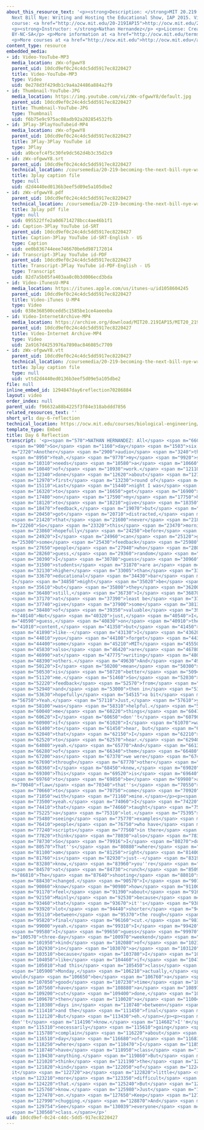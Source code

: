 ```yaml
---
about_this_resource_text: '<p><strong>Description: </strong>MIT 20.219 Becoming the
  Next Bill Nye: Writing and Hosting the Educational Show, IAP 2015. View the complete
  course: <a href="http://ocw.mit.edu/20-219IAP15">http://ocw.mit.edu/20-219IAP15</a>.</p>
  <p><strong>Instructor: </strong>Nathan Hernandez</p> <p>License: Creative Commons
  BY-NC-SA</p> <p>More information at <a href="http://ocw.mit.edu/terms">http://ocw.mit.edu/terms</a></p>
  <p>More courses at <a href="http://ocw.mit.edu">http://ocw.mit.edu</a></p>'
content_type: resource
embedded_media:
- id: Video-YouTube-MP3
  media_location: zWx-ofgwwY8
  parent_uid: 10dcd9ef0c24c4dc5dd5917ec8220427
  title: Video-YouTube-MP3
  type: Video
  uid: 0e278d3f429db1c9a4a24486a884a2f9
- id: Thumbnail-YouTube-JPG
  media_location: https://img.youtube.com/vi/zWx-ofgwwY8/default.jpg
  parent_uid: 10dcd9ef0c24c4dc5dd5917ec8220427
  title: Thumbnail-YouTube-JPG
  type: Thumbnail
  uid: f6b75e9c975ac08adb92a202854532fb
- id: 3Play-3PlayYouTubeid-MP4
  media_location: zWx-ofgwwY8
  parent_uid: 10dcd9ef0c24c4dc5dd5917ec8220427
  title: 3Play-3Play YouTube id
  type: 3Play
  uid: a9bcefc4f5c30fe9dc562d4b3c35d2c9
- id: zWx-ofgwwY8.srt
  parent_uid: 10dcd9ef0c24c4dc5dd5917ec8220427
  technical_location: /coursemedia/20-219-becoming-the-next-bill-nye-writing-and-hosting-the-educational-show-january-iap-2015/d2d4440ed0136b3eef5d09e5a105dbe2_zWx-ofgwwY8.srt
  title: 3play caption file
  type: null
  uid: d2d4440ed0136b3eef5d09e5a105dbe2
- id: zWx-ofgwwY8.pdf
  parent_uid: 10dcd9ef0c24c4dc5dd5917ec8220427
  technical_location: /coursemedia/20-219-becoming-the-next-bill-nye-writing-and-hosting-the-educational-show-january-iap-2015/095522ffe2a0d6714278bcc4ae46b1f1_zWx-ofgwwY8.pdf
  title: 3play pdf file
  type: null
  uid: 095522ffe2a0d6714278bcc4ae46b1f1
- id: Caption-3Play YouTube id-SRT
  parent_uid: 10dcd9ef0c24c4dc5dd5917ec8220427
  title: Caption-3Play YouTube id-SRT-English - US
  type: Caption
  uid: ee0b836744eee746670be6d987172014
- id: Transcript-3Play YouTube id-PDF
  parent_uid: 10dcd9ef0c24c4dc5dd5917ec8220427
  title: Transcript-3Play YouTube id-PDF-English - US
  type: Transcript
  uid: 82d7a5b05fa403aa8c0b3d006ecd3bda
- id: Video-iTunesU-MP4
  media_location: https://itunes.apple.com/us/itunes-u/id1058604245
  parent_uid: 10dcd9ef0c24c4dc5dd5917ec8220427
  title: Video-iTunes U-MP4
  type: Video
  uid: 038e368500cedd5c1585be1ce4aeeeba
- id: Video-InternetArchive-MP4
  media_location: https://archive.org/download/MIT20.219IAP15/MIT20_219IAP15_NH_D06_Reflection_audio_360p.mp4
  parent_uid: 10dcd9ef0c24c4dc5dd5917ec8220427
  title: Video-Internet Archive-MP4
  type: Video
  uid: 2a9167d4253976a7890ac846085c7709
- id: zWx-ofgwwY8.vtt
  parent_uid: 10dcd9ef0c24c4dc5dd5917ec8220427
  technical_location: /coursemedia/20-219-becoming-the-next-bill-nye-writing-and-hosting-the-educational-show-january-iap-2015/vttd2d4440ed0136b3eef5d09e5a105dbe2_zWx-ofgwwY8.vtt
  title: 3play caption file
  type: null
  uid: vttd2d4440ed0136b3eef5d09e5a105dbe2
file: null
inline_embed_id: 1294847day6reflection70286884
layout: video
order_index: null
parent_uid: f96632a88b4225f3f84e318abddd7856
related_resources_text: ''
short_url: day-6-reflection
technical_location: https://ocw.mit.edu/courses/biological-engineering/20-219-becoming-the-next-bill-nye-writing-and-hosting-the-educational-show-january-iap-2015/student-reflections/nathan-hernandezs-reflections/day-6-reflection
template_type: Embed
title: Day 6 Reflection
transcript: '<p><span m="570">NATHAN HERNANDEZ: All</span> <span m="660">right.</span>
  <span m="900">So</span> <span m="1160">day</span> <span m="1503">six.</span> <span
  m="2720">Another</span> <span m="2900">audio</span> <span m="3240">thing.</span>
  <span m="8950">Yeah,</span> <span m="9770">my</span> <span m="9920">script</span>
  <span m="10310">needs</span> <span m="10580">a</span> <span m="10660">lot</span>
  <span m="10840">of</span> <span m="10930">work.</span> <span m="12110">I''ve</span>
  <span m="12340">done</span> <span m="12620">about</span> <span m="12700">the</span>
  <span m="12970">first</span> <span m="13230">round of</span> <span m="13620">revisions.</span>
  <span m="15110">Last</span> <span m="15440">night I was</span> <span m="15790">supposed</span>
  <span m="16320">to</span> <span m="16650">get</span> <span m="16900">people</span>
  <span m="17480">on</span> <span m="17590">my</span> <span m="17750">hall</span>
  <span m="18120">to</span> <span m="18210">give</span> <span m="18350">me</span>
  <span m="18470">feedback,</span> <span m="19070">but</span> <span m="20380">I</span>
  <span m="20450">got</span> <span m="20710">distracted,</span> <span m="21065">and</span>
  <span m="21420">that</span> <span m="21600">never</span> <span m="21800">happened.</span></p><p><span
  m="22260">So</span> <span m="23320">this</span> <span m="23470">morning,</span>
  <span m="23860">hopefully</span> <span m="24250">before</span> <span m="24560">class,</span>
  <span m="24920">I</span> <span m="24960">can</span> <span m="25120">get</span> <span
  m="25300">some</span> <span m="25430">feedback</span> <span m="25980">from</span>
  <span m="27650">people</span> <span m="27940">who</span> <span m="28070">are, I</span>
  <span m="28260">guess,</span> <span m="29360">random</span> <span m="29780">people.</span>
  <span m="30390">I</span> <span m="30780">guess</span> <span m="30960">MIT</span>
  <span m="31500">students</span> <span m="31870">are a</span> <span m="31960">bit</span>
  <span m="32130">higher</span> <span m="33005">than</span> <span m="33430">the</span>
  <span m="33670">educational</span> <span m="34430">bar</span> <span m="34610">that
  I</span> <span m="34850">might</span> <span m="35020">be</span> <span m="35200">aiming,</span>
  <span m="35610">but</span> <span m="35800">they</span> <span m="36200">should</span>
  <span m="36480">still,</span> <span m="36730">I</span> <span m="36870">think,</span>
  <span m="37170">at</span> <span m="37390">least be</span> <span m="37460">able to</span>
  <span m="37740">give</span> <span m="37900">some</span> <span m="38130">sort</span>
  <span m="38480">of</span> <span m="39350">valuable</span> <span m="39690">feedback.</span></p><p><span
  m="40140">Not</span> <span m="40320">just,</span> <span m="40540">I</span> <span
  m="40590">guess,</span> <span m="40830">on</span> <span m="40910">the</span> <span
  m="41010">content,</span> <span m="41350">but</span> <span m="41450">also on</span>
  <span m="41890">like--</span> <span m="43130">I</span> <span m="43620">guess</span>
  <span m="44010">you</span> <span m="44100">forget</span> <span m="44300">that</span>
  <span m="44400">some</span> <span m="45210">MIT</span> <span m="45550">people</span>
  <span m="45830">also</span> <span m="46420">are</span> <span m="46780">better</span>
  <span m="46990">at</span> <span m="47775">writing</span> <span m="48040">than</span>
  <span m="48390">others.</span> <span m="49630">And</span> <span m="49990">what</span>
  <span m="50120">I</span> <span m="50200">mean</span> <span m="50300">by that</span>
  <span m="50530">is</span> <span m="50720">better</span> <span m="50940">than</span>
  <span m="51120">me.</span> <span m="51460">So</span> <span m="52030">some</span>
  <span m="52220">feedback</span> <span m="52570">from</span> <span m="52700">them,</span>
  <span m="52940">and</span> <span m="53000">then in</span> <span m="53280">class,</span>
  <span m="53630">hopefully</span> <span m="54515">a bit</span> <span m="54860">more.</span></p><p><span
  m="56750">Yeah.</span> <span m="57110">Just,</span> <span m="57610">yesterday</span>
  <span m="58100">was</span> <span m="58310">helpful.</span> <span m="59880">Told</span>
  <span m="60040">me</span> <span m="60220">things</span> <span m="60470">that</span>
  <span m="60620">I</span> <span m="60650">don''t</span> <span m="60790">know</span>
  <span m="60900">if</span> <span m="61020">I</span> <span m="61070">wanted</span>
  <span m="61400">to</span> <span m="61450">hear, but</span> <span m="61790">things</span>
  <span m="62040">that</span> <span m="62150">I</span> <span m="62210">needed</span>
  <span m="62520">to</span> <span m="62570">hear.</span> <span m="62940">So</span>
  <span m="64080">yeah.</span> <span m="65770">And</span> <span m="66130">some</span>
  <span m="66280">of</span> <span m="66340">them</span> <span m="66480">were--</span>
  <span m="67200">as</span> <span m="67370">we were</span> <span m="67490">going</span>
  <span m="67690">through</span> <span m="67770">other</span> <span m="67980">people''s,</span>
  <span m="68360">I</span> <span m="68450">knew,</span> <span m="69020">OK.</span>
  <span m="69300">This</span> <span m="69520">is</span> <span m="69640">going</span>
  <span m="69760">to</span> <span m="69850">be</span> <span m="69980">a</span> <span
  m="70040">flaw</span> <span m="70340">that''s</span> <span m="70550">going</span>
  <span m="70660">to</span> <span m="70750">come</span> <span m="70920">up</span>
  <span m="71050">with</span> <span m="71160">mine.</span></p><p><span m="72630">So</span>
  <span m="73500">yeah.</span> <span m="74060">I</span> <span m="74220">think</span>
  <span m="74410">that</span> <span m="74660">taught</span> <span m="75140">me</span>
  <span m="75225">a</span> <span m="75310">lot.</span> <span m="75395">And</span>
  <span m="75480">seeing</span> <span m="75770">examples</span> <span m="76250">of</span>
  <span m="76410">people</span> <span m="76750">who have</span> <span m="76980">better</span>
  <span m="77240">scripts</span> <span m="77560">in there</span> <span m="77790">I</span>
  <span m="77820">think</span> <span m="78030">also</span> <span m="78340">helped.</span>
  <span m="78730">So</span> <span m="79916">I</span> <span m="80270">don''t know.</span>
  <span m="80570">That''s</span> <span m="80880">where</span> <span m="81040">I</span>
  <span m="81100">am</span> <span m="81250">right</span> <span m="81400">now,</span>
  <span m="81760">is</span> <span m="82930">just--</span> <span m="83190">you</span>
  <span m="83280">know,</span> <span m="83960">you''re</span> <span m="84230">definitely</span>
  <span m="84570">at</span> <span m="84730">crunch</span> <span m="85090">time.</span></p><p><span
  m="86810">The</span> <span m="87640">shooting</span> <span m="88010">date  got</span>
  <span m="88430">changed.</span> <span m="90570">I</span> <span m="90720">don''t</span>
  <span m="90860">know</span> <span m="90980">how</span> <span m="91100">I</span>
  <span m="91170">feel</span> <span m="91390">about</span> <span m="91610">it.</span>
  <span m="92150">Mainly</span> <span m="92530">because</span> <span m="92910">of</span>
  <span m="93460">that</span> <span m="93670">it''s</span> <span m="93860">a</span>
  <span m="93920">lot</span> <span m="94440">shorter</span> <span m="94730">time</span>
  <span m="95110">between</span> <span m="95370">the rough</span> <span m="95630">and</span>
  <span m="95820">final</span> <span m="96160">cut.</span> <span m="98180">And</span>
  <span m="99000">yeah.</span> <span m="99310">I</span> <span m="99420">mean,</span>
  <span m="99580">I</span> <span m="99650">guess</span> <span m="99970">a</span> <span
  m="100570">three-day</span> <span m="100970">weekend</span> <span m="101800">is</span>
  <span m="101950">kind</span> <span m="102080">of</span> <span m="102180">annoying,</span>
  <span m="102930">in</span> <span m="103070">a</span> <span m="103120">sense,</span>
  <span m="103510">because</span> <span m="103780">I</span> <span m="103860">feel</span>
  <span m="104050">like</span> <span m="104460">if</span> <span m="104735">we</span>
  <span m="105010">had this</span> <span m="105450">class</span> <span m="105780">on</span>
  <span m="105900">Monday,</span> <span m="106210">actually,</span> <span m="106520">that
  would</span> <span m="106650">be</span> <span m="106760">a</span> <span m="106820">pretty</span>
  <span m="107050">good</span> <span m="107230">time</span> <span m="107500">to</span>
  <span m="107560">have</span> <span m="108880">a</span> <span m="108970">rough</span>
  <span m="109200">cut</span> <span m="109400">done,</span> <span m="109600">and</span>
  <span m="109670">then</span> <span m="110020">a</span> <span m="110040">couple of</span>
  <span m="110380">days in</span> <span m="110740">between</span> <span m="111130">that</span>
  <span m="111410">and the</span> <span m="111450">final</span> <span m="111820">cut.</span>
  <span m="112120">But</span> <span m="113430">eh.</span></p><p><span m="113710">I
  don''t</span> <span m="114196">know.</span> <span m="114682">I''m</span> <span m="115170">not</span>
  <span m="115310">necessarily</span> <span m="115610">going</span> <span m="115720">to</span>
  <span m="115780">complain</span> <span m="116220">about</span> <span m="116450">a</span>
  <span m="116510">day</span> <span m="116680">of</span> <span m="116810">no cl--</span>
  <span m="118250">where</span> <span m="118470">I</span> <span m="118520">don''t</span>
  <span m="118740">have</span> <span m="118950">class</span> <span m="119370">or</span>
  <span m="119430">anything.</span> <span m="119860">But</span> <span m="120700">I</span>
  <span m="121020">think</span> <span m="121190">the</span> <span m="121290">timing</span>
  <span m="121820">kind</span> <span m="122050">of</span> <span m="122490">has made
  it</span> <span m="122720">a</span> <span m="122820">little</span> <span m="123060">bit</span>
  <span m="123210">more</span> <span m="123350">difficult</span> <span m="123780">by</span>
  <span m="124220">that.</span> <span m="125240">But</span> <span m="125500">I don''t</span>
  <span m="125760">know.</span> <span m="125980">Just</span> <span m="127250">move</span>
  <span m="127470">on.</span> <span m="127650">Keep</span> <span m="127850">on</span>
  <span m="127990">chugging.</span> <span m="128870">And</span> <span m="129270">yeah.</span>
  <span m="129754">See</span> <span m="130039">everyone</span> <span m="130299">in</span>
  <span m="130560">class.</span></p>'
uid: 10dcd9ef-0c24-c4dc-5dd5-917ec8220427
---
```

